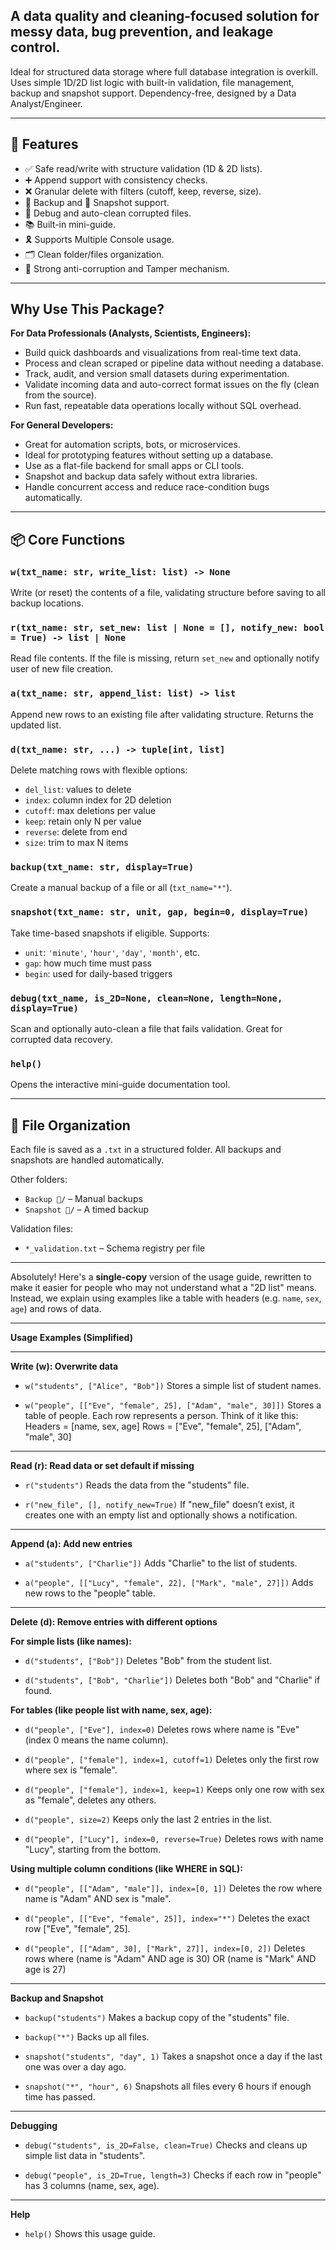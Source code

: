 ## A data quality and cleaning-focused solution for messy data, bug prevention, and leakage control.

Ideal for structured data storage where full database integration is overkill. Uses simple 1D/2D list logic with built-in validation, file management, backup and snapshot support. Dependency-free, designed by a Data Analyst/Engineer.

---

## 🚀 Features

- ✅ Safe read/write with structure validation (1D & 2D lists).
- ➕ Append support with consistency checks.
- ❌ Granular delete with filters (cutoff, keep, reverse, size).
- 💾 Backup and 📸 Snapshot support.
- 🧹 Debug and auto-clean corrupted files.
- 📚 Built-in mini-guide.
- 🎗️ Supports Multiple Console usage.
- 🗂️ Clean folder/files organization.
- 💪 Strong anti-corruption and Tamper mechanism.

---

## Why Use This Package?

**For Data Professionals (Analysts, Scientists, Engineers):**

* Build quick dashboards and visualizations from real-time text data.
* Process and clean scraped or pipeline data without needing a database.
* Track, audit, and version small datasets during experimentation.
* Validate incoming data and auto-correct format issues on the fly (clean from the source).
* Run fast, repeatable data operations locally without SQL overhead.

**For General Developers:**

* Great for automation scripts, bots, or microservices.
* Ideal for prototyping features without setting up a database.
* Use as a flat-file backend for small apps or CLI tools.
* Snapshot and backup data safely without extra libraries.
* Handle concurrent access and reduce race-condition bugs automatically.

---

## 📦 Core Functions

### `w(txt_name: str, write_list: list) -> None`

Write (or reset) the contents of a file, validating structure before saving to all backup locations.

### `r(txt_name: str, set_new: list | None = [], notify_new: bool = True) -> list | None`

Read file contents. If the file is missing, return `set_new` and optionally notify user of new file creation.

### `a(txt_name: str, append_list: list) -> list`

Append new rows to an existing file after validating structure. Returns the updated list.

### `d(txt_name: str, ...) -> tuple[int, list]`

Delete matching rows with flexible options:
- `del_list`: values to delete
- `index`: column index for 2D deletion
- `cutoff`: max deletions per value
- `keep`: retain only N per value
- `reverse`: delete from end
- `size`: trim to max N items

### `backup(txt_name: str, display=True)`

Create a manual backup of a file or all (`txt_name="*"`).

### `snapshot(txt_name: str, unit, gap, begin=0, display=True)`

Take time-based snapshots if eligible. Supports:
- `unit`: `'minute'`, `'hour'`, `'day'`, `'month'`, etc.
- `gap`: how much time must pass
- `begin`: used for daily-based triggers

### `debug(txt_name, is_2D=None, clean=None, length=None, display=True)`

Scan and optionally auto-clean a file that fails validation. Great for corrupted data recovery.

### `help()`

Opens the interactive mini-guide documentation tool.

---

## 📁 File Organization

Each file is saved as a `.txt` in a structured folder. All backups and snapshots are handled automatically.

Other folders:
- `Backup 💾/` – Manual backups
- `Snapshot 📸/` – A timed backup

Validation files:
- `*_validation.txt` – Schema registry per file

---
Absolutely! Here's a **single-copy** version of the usage guide, rewritten to make it easier for people who may not understand what a "2D list" means. Instead, we explain using examples like a table with headers (e.g. `name`, `sex`, `age`) and rows of data.

---

**Usage Examples (Simplified)**

---

**Write (w): Overwrite data**

* `w("students", ["Alice", "Bob"])`
  Stores a simple list of student names.

* `w("people", [["Eve", "female", 25], ["Adam", "male", 30]])`
  Stores a table of people. Each row represents a person.
  Think of it like this:
  Headers = \[name, sex, age]
  Rows = \["Eve", "female", 25], \["Adam", "male", 30]

---

**Read (r): Read data or set default if missing**

* `r("students")`
  Reads the data from the "students" file.

* `r("new_file", [], notify_new=True)`
  If "new\_file" doesn’t exist, it creates one with an empty list and optionally shows a notification.

---

**Append (a): Add new entries**

* `a("students", ["Charlie"])`
  Adds "Charlie" to the list of students.

* `a("people", [["Lucy", "female", 22], ["Mark", "male", 27]])`
  Adds new rows to the "people" table.

---

**Delete (d): Remove entries with different options**

**For simple lists (like names):**

* `d("students", ["Bob"])`
  Deletes "Bob" from the student list.

* `d("students", ["Bob", "Charlie"])`
  Deletes both "Bob" and "Charlie" if found.

**For tables (like people list with name, sex, age):**

* `d("people", ["Eve"], index=0)`
  Deletes rows where name is "Eve" (index 0 means the name column).

* `d("people", ["female"], index=1, cutoff=1)`
  Deletes only the first row where sex is "female".

* `d("people", ["female"], index=1, keep=1)`
  Keeps only one row with sex as "female", deletes any others.

* `d("people", size=2)`
  Keeps only the last 2 entries in the list.

* `d("people", ["Lucy"], index=0, reverse=True)`
  Deletes rows with name "Lucy", starting from the bottom.

**Using multiple column conditions (like WHERE in SQL):**

* `d("people", [["Adam", "male"]], index=[0, 1])`
  Deletes the row where name is "Adam" AND sex is "male".

* `d("people", [["Eve", "female", 25]], index="*")`
  Deletes the exact row \["Eve", "female", 25].

* `d("people", [["Adam", 30], ["Mark", 27]], index=[0, 2])`
  Deletes rows where (name is "Adam" AND age is 30) OR (name is "Mark" AND age is 27)

---

**Backup and Snapshot**

* `backup("students")`
  Makes a backup copy of the "students" file.

* `backup("*")`
  Backs up all files.

* `snapshot("students", "day", 1)`
  Takes a snapshot once a day if the last one was over a day ago.

* `snapshot("*", "hour", 6)`
  Snapshots all files every 6 hours if enough time has passed.

---

**Debugging**

* `debug("students", is_2D=False, clean=True)`
  Checks and cleans up simple list data in "students".

* `debug("people", is_2D=True, length=3)`
  Checks if each row in "people" has 3 columns (name, sex, age).

---

**Help**

* `help()`
  Shows this usage guide.
